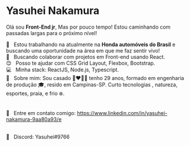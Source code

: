 # Yasuhei Nakamura
Olá sou **Front-End jr**, Mas por pouco tempo!
Estou caminhando com passadas largas para o próximo nível!

 :rocket:  &nbsp; Estou trabalhando na atualmente na **Honda automóveis do Brasil** e buscando uma oportunidade na área em que me faz sentir vivo!
 <br/> :purple_heart: &nbsp; Buscando colaborar com projetos em Front-end usando React.
 <br/> :blush: &nbsp; Posso te ajudar com CSS Grid Layout, Flexbox, Bootstrap.
 <br/> :computer: &nbsp; Minha stack: ReactJS, Node.js, Typescript.
 <br/> 💬  &nbsp; Sobre mim: Sou casado :couplekiss_man_woman: tenho 29 anos, formado em engenharia de produção :mortar_board:,  resido em Campinas-SP. 
Curto tecnologias , natureza, esportes, praia, e frio :snowflake:.


 <br/> :email: &nbsp; Entre em contato comigo: https://www.linkedin.com/in/yasuhei-nakamura-9aa80a93/e

<br/> :email: &nbsp; Discord: Yasuhei#9766

